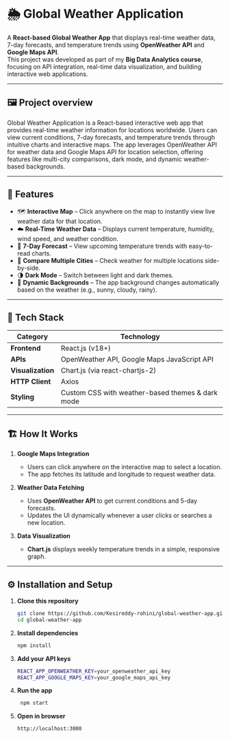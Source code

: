 # 🌦️ Global Weather Application

A **React-based Global Weather App** that displays real-time weather data, 7-day forecasts, and temperature trends using **OpenWeather API** and **Google Maps API**.  
This project was developed as part of my **Big Data Analytics course**, focusing on API integration, real-time data visualization, and building interactive web applications.

---

## 🖼️ Project overview

Global Weather Application is a React-based interactive web app that provides real-time weather information for locations worldwide. Users can view current conditions, 7-day forecasts, and temperature trends through intuitive charts and interactive maps. The app leverages OpenWeather API for weather data and Google Maps API for location selection, offering features like multi-city comparisons, dark mode, and dynamic weather-based backgrounds.


---

## 🚀 Features

- 🗺️ **Interactive Map** – Click anywhere on the map to instantly view live weather data for that location.  
- ☁️ **Real-Time Weather Data** – Displays current temperature, humidity, wind speed, and weather condition.  
- 📆 **7-Day Forecast** – View upcoming temperature trends with easy-to-read charts.  
- 🌆 **Compare Multiple Cities** – Check weather for multiple locations side-by-side.  
- 🌗 **Dark Mode** – Switch between light and dark themes.  
- 🎨 **Dynamic Backgrounds** – The app background changes automatically based on the weather (e.g., sunny, cloudy, rainy).

---

## 🧠 Tech Stack

| Category | Technology |
|-----------|-------------|
| **Frontend** | React.js (v18+) |
| **APIs** | OpenWeather API, Google Maps JavaScript API |
| **Visualization** | Chart.js (via react-chartjs-2) |
| **HTTP Client** | Axios |
| **Styling** | Custom CSS with weather-based themes & dark mode |

---

## 🏗️ How It Works

1. **Google Maps Integration**  
   - Users can click anywhere on the interactive map to select a location.  
   - The app fetches its latitude and longitude to request weather data.  

2. **Weather Data Fetching**  
   - Uses **OpenWeather API** to get current conditions and 5-day forecasts.  
   - Updates the UI dynamically whenever a user clicks or searches a new location.  

3. **Data Visualization**  
   - **Chart.js** displays weekly temperature trends in a simple, responsive graph.  

---

## ⚙️ Installation and Setup

1. **Clone this repository**
   ```bash
   git clone https://github.com/Kesireddy-rohini/global-weather-app.git
   cd global-weather-app
2. **Install dependencies**
   ```bash
   npm install
3. **Add your API keys**
    ```bash
    REACT_APP_OPENWEATHER_KEY=your_openweather_api_key
    REACT_APP_GOOGLE_MAPS_KEY=your_google_maps_api_key
4. **Run the app**
    ```bash
     npm start
8. **Open in browser**
    ```bash
   http://localhost:3000


